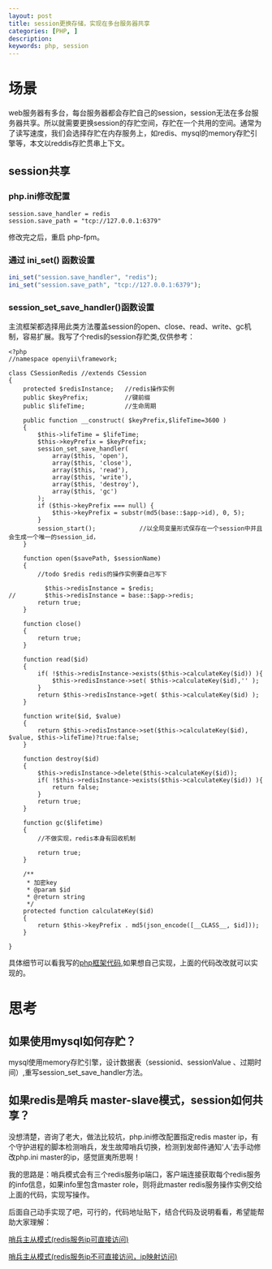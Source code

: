 ```yaml
---
layout: post
title: session更换存储，实现在多台服务器共享
categories: [PHP, ]
description:
keywords: php, session
---
```


# 场景
web服务器有多台，每台服务器都会存贮自己的session，session无法在多台服务器共享。所以就需要更换session的存贮空间，存贮在一个共用的空间。通常为了读写速度，我们会选择存贮在内存服务上，如redis、mysql的memory存贮引擎等，本文以reddis存贮贯串上下文。

## session共享
### php.ini修改配置
```
session.save_handler = redis
session.save_path = "tcp://127.0.0.1:6379"
```
修改完之后，重启 php-fpm。
### 通过 ini_set() 函数设置
```php
ini_set("session.save_handler", "redis");
ini_set("session.save_path", "tcp://127.0.0.1:6379");
```
### session_set_save_handler()函数设置
主流框架都选择用此类方法覆盖session的open、close、read、write、gc机制，容易扩展。我写了个redis的session存贮类,仅供参考：
```
<?php
//namespace openyii\framework;

class CSessionRedis //extends CSession
{
    protected $redisInstance;   //redis操作实例
    public $keyPrefix;          //键前缀
    public $lifeTime;           //生命周期

    public function __construct( $keyPrefix,$lifeTime=3600 )
    {
        $this->lifeTime = $lifeTime;
        $this->keyPrefix = $keyPrefix;
        session_set_save_handler(
            array($this, 'open'),
            array($this, 'close'),
            array($this, 'read'),
            array($this, 'write'),
            array($this, 'destroy'),
            array($this, 'gc')
        );
        if ($this->keyPrefix === null) {
            $this->keyPrefix = substr(md5(base::$app->id), 0, 5);
        }
        session_start();            //以全局变量形式保存在一个session中并且会生成一个唯一的session_id，
    }

    function open($savePath, $sessionName)
    {
        //todo $redis redis的操作实例要自己写下

          $this->redisInstance = $redis;
//        $this->redisInstance = base::$app->redis;
        return true;
    }

    function close()
    {
        return true;
    }

    function read($id)
    {
        if( !$this->redisInstance->exists($this->calculateKey($id)) ){
            $this->redisInstance->set( $this->calculateKey($id),'' );
        }
        return $this->redisInstance->get( $this->calculateKey($id) );
    }

    function write($id, $value)
    {
        return $this->redisInstance->set($this->calculateKey($id), $value, $this->lifeTime)?true:false;
    }

    function destroy($id)
    {
        $this->redisInstance->delete($this->calculateKey($id));
        if( !$this->redisInstance->exists($this->calculateKey($id)) ){
            return false;
        }
        return true;
    }

    function gc($lifetime)
    {
        //不做实现，redis本身有回收机制

        return true;
    }

    /**
     * 加密key
     * @param $id
     * @return string
     */
    protected function calculateKey($id)
    {
        return $this->keyPrefix . md5(json_encode([__CLASS__, $id]));
    }

}
```
具体细节可以看我写的[php框架代码](https://github.com/WalkingSun/openyii/blob/master/framework/CSessionRedis.php),如果想自己实现，上面的代码改改就可以实现的。

# 思考
## 如果使用mysql如何存贮？
mysql使用memory存贮引擎，设计数据表（sessionid、sessionValue 、过期时间）,重写session_set_save_handler方法。

## 如果redis是哨兵 master-slave模式，session如何共享？
没想清楚，咨询了老大，做法比较坑，php.ini修改配置指定redis master ip，有个守护进程的脚本检测哨兵，发生故障哨兵切换，检测到发邮件通知‘人’去手动修改php.ini master的ip，感觉匪夷所思啊！

我的思路是：哨兵模式会有三个redis服务ip端口，客户端连接获取每个redis服务的info信息，如果info里包含master role，则将此master redis服务操作实例交给上面的代码，实现写操作。

后面自己动手实现了吧，可行的，代码地址贴下，结合代码及说明看看，希望能帮助大家理解：

[哨兵主从模式(redis服务ip可直接访问)](https://github.com/WalkingSun/openyii/blob/master/framework/CRedisHa.php)

[哨兵主从模式(redis服务ip不可直接访问，ip映射访问)](https://github.com/WalkingSun/openyii/blob/master/framework/CRedisServer.php)